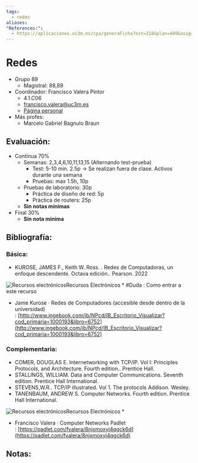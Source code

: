 ```yaml
---
tags:
  - redes
aliases: 
"References:":
  - https://aplicaciones.uc3m.es/cpa/generaFicha?est=218&plan=489&asig=13884&idioma=1
---
```

# Redes
+ Grupo 89
	+ Magistral: 88,89
+ Coordinador: Francisco Valera Pintor
	+ 4.1.C06
	+ francisco.valera@uc3m.es
	+ [Página personal](https://www.it.uc3m.es/fvalera/indice.html)
+ Más profes: 
	+ Marcelo Gabriel Bagnulo Braun
## Evaluación: 
+ Continua 70%
	+ Semanas: 2,3,4,6,10,11,13,15 (Alternando test-prueba)
		+ Test: 5-10 min. 2.5p → Se realizan fuera de clase. Activos durante una semana
		+ Pruebas: max 1.5h, 10p
	+ Pruebas de laboratorio: 30p
		+ Práctica de diseño de red: 5p
		+ Práctica de routers: 25p 
	+ **Sin notas mínimas**
+ Final 30%
	+ **Sin nota mínima**
## Bibliografía: 

### Básica: 

- KUROSE, JAMES F., Keith W. Ross. . Redes de Computadoras, un enfoque descendente. Octava edición.. Pearson. 2022

![Recursos electrónicos](https://aplicaciones.uc3m.es/cpa/web/imagenes/ARROBA.gif)Recursos Electrónicos *
#Duda : Como entrar a este recurso
- Jame Kurose · Redes de Computadores (accesible desde dentro de la universidad) : [http://www.ingebook.com/ib/NPcd/IB_Escritorio_Visualizar?cod_primaria=1000193&libro=6752](http://www.ingebook.com/ib/NPcd/IB_Escritorio_Visualizar?cod_primaria=1000193&libro=6752)

### Complementaria: 
- COMER, DOUGLAS E. Internetworking with TCP/IP. Vol I: Principles Protocols, and Architecture. Fourth edition.. Prentice Hall.
- STALLINGS, WILLIAM. Data and Computer Communications. Seventh edition. Prentice Hall International.
- STEVENS,W.R.. TCP/IP illustrated. Vol 1. The protocols Addison. Wesley.
- TANENBAUM, ANDREW S. Computer Networks. Fourth edition. Prentice Hall International.

![Recursos electrónicos](https://aplicaciones.uc3m.es/cpa/web/imagenes/ARROBA.gif)Recursos Electrónicos *

- Francisco Valera · Computer Networks Padlet : [https://padlet.com/fvalera/8njxmoxyj4qgck6d](https://padlet.com/fvalera/8njxmoxyj4qgck6d)

## Notas: 
